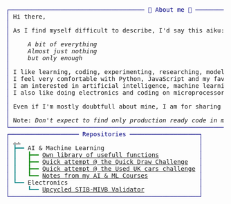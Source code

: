 <pre style="font-family:Menlo,'DejaVu Sans Mono',consolas,'Courier New',monospace"><span style="color: #000080; text-decoration-color: #000080">┌───────────────────────────────────── 🐙 About me 🐙 ──────────────────────────────────────┐</span>       
<span style="color: #000080; text-decoration-color: #000080">│</span> Hi there,                                                                                 <span style="color: #000080; text-decoration-color: #000080">│</span>       
<span style="color: #000080; text-decoration-color: #000080">│</span>                                                                                           <span style="color: #000080; text-decoration-color: #000080">│</span>       
<span style="color: #000080; text-decoration-color: #000080">│</span> As I find myself difficult to describe, I'd say this aiku:                                <span style="color: #000080; text-decoration-color: #000080">│</span>       
<span style="color: #000080; text-decoration-color: #000080">│</span> <span style="font-style: italic"> </span>                                                                                         <span style="color: #000080; text-decoration-color: #000080">│</span>       
<span style="color: #000080; text-decoration-color: #000080">│</span> <span style="font-style: italic">    A bit of everything </span>                                                                  <span style="color: #000080; text-decoration-color: #000080">│</span>       
<span style="color: #000080; text-decoration-color: #000080">│</span> <span style="font-style: italic">    Almost just nothing</span>                                                                   <span style="color: #000080; text-decoration-color: #000080">│</span>       
<span style="color: #000080; text-decoration-color: #000080">│</span> <span style="font-style: italic">    but only enough</span>                                                                       <span style="color: #000080; text-decoration-color: #000080">│</span>       
<span style="color: #000080; text-decoration-color: #000080">│</span>                                                                                           <span style="color: #000080; text-decoration-color: #000080">│</span>       
<span style="color: #000080; text-decoration-color: #000080">│</span> I like learning, coding, experimenting, researching, modelling.                           <span style="color: #000080; text-decoration-color: #000080">│</span>       
<span style="color: #000080; text-decoration-color: #000080">│</span> I feel very comfortable with Python, JavaScript and my favourite C++ and C.               <span style="color: #000080; text-decoration-color: #000080">│</span>       
<span style="color: #000080; text-decoration-color: #000080">│</span> I am interested in artificial intelligence, machine learning and process modelling.       <span style="color: #000080; text-decoration-color: #000080">│</span>       
<span style="color: #000080; text-decoration-color: #000080">│</span> I also like doing electronics and coding on microprocessors.                              <span style="color: #000080; text-decoration-color: #000080">│</span>       
<span style="color: #000080; text-decoration-color: #000080">│</span>                                                                                           <span style="color: #000080; text-decoration-color: #000080">│</span>       
<span style="color: #000080; text-decoration-color: #000080">│</span> Even if I'm mostly doubtfull about mine, I am for sharing knowledge, resources and ideas. <span style="color: #000080; text-decoration-color: #000080">│</span>       
<span style="color: #000080; text-decoration-color: #000080">│</span>                                                                                           <span style="color: #000080; text-decoration-color: #000080">│</span>       
<span style="color: #000080; text-decoration-color: #000080">│</span> Note: <span style="font-style: italic">Don't expect to find only production ready code in my repo, mainly the opposite.</span>    <span style="color: #000080; text-decoration-color: #000080">│</span>       
<span style="color: #000080; text-decoration-color: #000080">└───────────────────────────────────────────────────────────────────────────────────────────┘</span>       
<span style="color: #000080; text-decoration-color: #000080">┌─────────────────── Repositories ───────────────────┐</span>                                              
<span style="color: #000080; text-decoration-color: #000080">│</span> <a href="https://github.com/bortch">..</a>                                                 <span style="color: #000080; text-decoration-color: #000080">│</span>                                              
<span style="color: #000080; text-decoration-color: #000080">│</span> <span style="color: #008080; text-decoration-color: #008080">┣━━ </span>AI &amp; Machine Learning                          <span style="color: #000080; text-decoration-color: #000080">│</span>                                              
<span style="color: #000080; text-decoration-color: #000080">│</span> <span style="color: #008080; text-decoration-color: #008080">┃   </span><span style="color: #008000; text-decoration-color: #008000">┣━━ </span><a href="https://github.com/bortch/bs_lib">Own library of usefull functions</a>           <span style="color: #000080; text-decoration-color: #000080">│</span>                                              
<span style="color: #000080; text-decoration-color: #000080">│</span> <span style="color: #008080; text-decoration-color: #008080">┃   </span><span style="color: #008000; text-decoration-color: #008000">┣━━ </span><a href="https://github.com/bortch/quickdraw">Quick attempt @ the Quick Draw Challenge</a>   <span style="color: #000080; text-decoration-color: #000080">│</span>                                              
<span style="color: #000080; text-decoration-color: #000080">│</span> <span style="color: #008080; text-decoration-color: #008080">┃   </span><span style="color: #008000; text-decoration-color: #008000">┣━━ </span><a href="https://github.com/bortch/second_hand_UK_car_challenge">Quick attempt @ the Used UK cars challenge</a> <span style="color: #000080; text-decoration-color: #000080">│</span>                                              
<span style="color: #000080; text-decoration-color: #000080">│</span> <span style="color: #008080; text-decoration-color: #008080">┃   </span><span style="color: #008000; text-decoration-color: #008000">┗━━ </span><a href="https://github.com/bortch/Learning_Machine_Learning">Notes from my AI &amp; ML Courses</a>              <span style="color: #000080; text-decoration-color: #000080">│</span>                                              
<span style="color: #000080; text-decoration-color: #000080">│</span> <span style="color: #008080; text-decoration-color: #008080">┗━━ </span>Electronics                                    <span style="color: #000080; text-decoration-color: #000080">│</span>                                              
<span style="color: #000080; text-decoration-color: #000080">│</span> <span style="color: #008080; text-decoration-color: #008080">    ┗━━ </span><a href="https://bortch.github.io/Upcycled-STIB-Validator/">Upcycled STIB-MIVB Validator</a>               <span style="color: #000080; text-decoration-color: #000080">│</span>                                              
<span style="color: #000080; text-decoration-color: #000080">└────────────────────────────────────────────────────┘</span>                                              
</pre>
